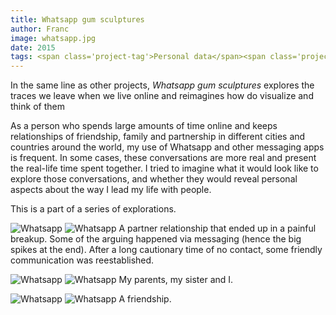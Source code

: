 ```yaml
---
title: Whatsapp gum sculptures
author: Franc
image: whatsapp.jpg
date: 2015
tags: <span class='project-tag'>Personal data</span><span class='project-tag'>Design</span><span class='project-tag'>Visualization</span><span class='project-tag'>Digital narratives</span>
---
```


In the same line as other projects, _Whatsapp gum sculptures_ explores the traces we leave when we live online and reimagines how do visualize and think of them

As a person who spends large amounts of time online and keeps relationships of friendship, family and partnership in different cities and countries around the world, my use of Whatsapp and other messaging apps is frequent. In some cases, these conversations are more real and present the real-life time spent together. I tried to imagine what it would look like to explore those conversations, and whether they would reveal personal aspects about the way I lead my life with people.

This is a part of a series of explorations.

![Whatsapp](/assets/content/projects/whatsapp01.jpg)
![Whatsapp](/assets/content/projects/whatsapp03.jpg)
A partner relationship that ended up in a painful breakup. Some of the arguing happened via messaging (hence the big spikes at the end). After a long cautionary time of no contact, some friendly communication was reestablished.

![Whatsapp](/assets/content/projects/whatsapp02.jpg)
![Whatsapp](/assets/content/projects/whatsapp05.jpg)
My parents, my sister and I.

![Whatsapp](/assets/content/projects/whatsapp04.jpg)
![Whatsapp](/assets/content/projects/whatsapp06.jpg)
A friendship.
